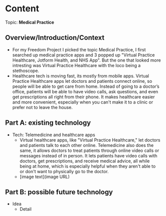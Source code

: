 # Content
Topic: **Medical Practice**

## Overview/Introduction/Context
* For my Freedom Project I picked the topic Medical Practice, I first searched up medical practice apps and 3 popped up "Virtual Practice Healthcare, Jotform Health, and NHS App". But the one that looked more intresting was Virtual Practice Healthcare with the loco being a stethoscope. 
* Healthcare tech is moving fast, its mostly from mobile apps.  Virtual Practice Healthcare apps  let doctors and patients connect online, so people will be able to get care from home. Instead of going to a doctor’s office, patients  will be able to  have video calls, ask questions, and even get prescriptions all right from their phone. It makes healthcare easier and more convenient, especially when you can't make it to a clinic or prefer not to leave the house.

## Part A: existing technology
* Tech: Telemedicine and healthcare apps
  * Virtual healthcare apps, like "Virtual Practice Healthcare," let doctors and patients talk to each other online. Telemedicine also does the same, it allows doctors to treat patients through online video calls or messages instead of in person. It lets patients have video calls with doctors, get prescriptions, and receive medical advice, all while being at home,  which is especially helpful when they aren't able to or don't want to physically go to the doctor.
  * [image text](image URL)

## Part B: possible future technology
* Idea
  * Detail
